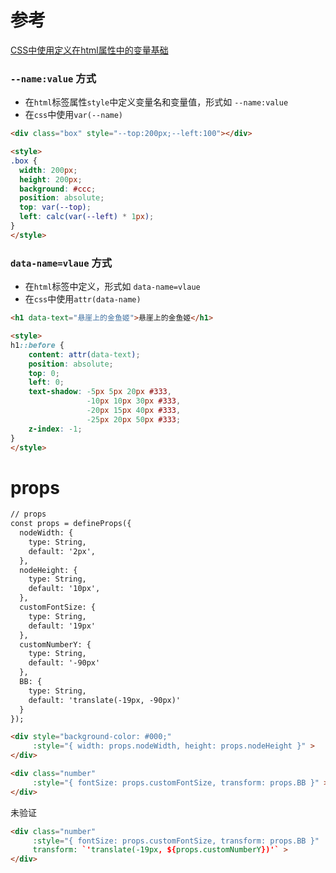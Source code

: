# 参考

[CSS中使用定义在html属性中的变量基础](https://blog.csdn.net/weichaoya/article/details/119327274)





### `--name:value` 方式

- 在`html`标签属性`style`中定义变量名和变量值，形式如 `--name:value`
- 在`css`中使用`var(--name)`

```html
<div class="box" style="--top:200px;--left:100"></div>

<style>
.box {
  width: 200px;
  height: 200px;
  background: #ccc;
  position: absolute;
  top: var(--top);
  left: calc(var(--left) * 1px);
}
</style>
```



### `data-name=vlaue` 方式

- 在`html`标签中定义，形式如 `data-name=vlaue`
- 在`css`中使用`attr(data-name)`

```html
<h1 data-text="悬崖上的金鱼姬">悬崖上的金鱼姬</h1>

<style>
h1::before {
	content: attr(data-text);
	position: absolute;
	top: 0;
	left: 0;
	text-shadow: -5px 5px 20px #333,
	             -10px 10px 30px #333, 
	             -20px 15px 40px #333,
	             -25px 20px 50px #333;
	z-index: -1;
}
</style>
```





# props

```html
// props
const props = defineProps({
  nodeWidth: {
    type: String,
    default: '2px',
  },
  nodeHeight: {
    type: String,
    default: '10px',
  },
  customFontSize: {
    type: String,
    default: '19px'
  },
  customNumberY: {
    type: String,
    default: '-90px'
  },
  BB: {
    type: String,
    default: 'translate(-19px, -90px)'
  }
});

<div style="background-color: #000;"
     :style="{ width: props.nodeWidth, height: props.nodeHeight }" >
</div>

<div class="number" 
     :style="{ fontSize: props.customFontSize, transform: props.BB }" >
</div> 
```



未验证

```html
<div class="number" 
     :style="{ fontSize: props.customFontSize, transform: props.BB }" 
     transform: `'translate(-19px, ${props.customNumberY})'` >
</div> 
```

